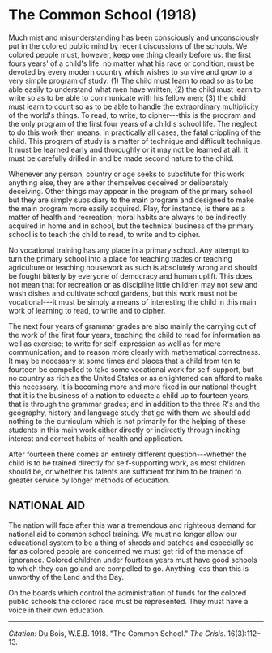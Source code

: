<!--
title:   The Common School
author:  Du Bois, W.E.B.
journal: The Crisis
year:    1918
volume:  16
issue:   3
pages:   112-13
-->

# The Common School (1918)

Much mist and misunderstanding has been consciously and unconsciously put in the colored public mind by recent discussions of the schools. We colored people must, however, keep one thing clearly before us: the first fours years' of a child's life, no matter what his race or condition, must be devoted by every modern country which wishes to survive and grow to a very simple program of study: (1) The child must learn to read so as to be able easily to understand what men have written; (2) the child must learn to write so as to be able to communicate with his fellow men; (3) the child must learn to count so as to be able to handle the extraordinary multiplicity of the world's things. To read, to write, to cipher---this is the program and the only program of the first four years of a child's school life. The neglect to do this work then means, in practically all cases, the fatal crippling of the child. This program of study is a matter of technique and difficult technique. It must be learned early and thoroughly or it may not be learned at all. It must be carefully drilled in and be made second nature to the child.

Whenever any person, country or age seeks to substitute for this work anything else, they are either themselves deceived or deliberately deceiving. Other things may appear in the program of the primary school but they are simply subsidiary to the main program and designed to make the main program more easily acquired. Play, for instance, is there as a matter of health and recreation; moral habits are always to be indirectly acquired in home and in school, but the technical business of the primary school is to teach the child to read, to write and to cipher.

No vocational training has any place in a primary school. Any attempt to turn the primary school into a place for teaching trades or teaching agriculture or teaching housework as such is absolutely wrong and should be fought bitterly by everyone of democracy and human uplift. This does not mean that for recreation or as discipline little children may not sew and wash dishes and cultivate school gardens, but this work must not be vocational---it must be simply a means of interesting the child in this main work of learning to read, to write and to cipher.

The next four years of grammar grades are also mainly the carrying out of the work of the first four years, teaching the child to read for information as well as exercise; to write for self-expression as well as for mere communication; and to reason more clearly with mathematical correctness. It may be necessary at some times and places that a child from ten to fourteen be compelled to take some vocational work for self-support, but no country as rich as the United States or as enlightened can afford to make this necessary. It is becoming more and more fixed in our national thought that it is the business of a nation to educate a child up to fourteen years, that is through the grammar grades; and in addition to the three R's and the geography, history and language study that go with them we should add nothing to the curriculum which is not primarily for the helping of these students in this main work either directly or indirectly through inciting interest and correct habits of health and application.

After fourteen there comes an entirely different question---whether the child is to be trained directly for self-supporting work, as most children should be, or whether his talents are sufficient for him to be trained to greater service by longer methods of education.

## NATIONAL AID

The nation will face after this war a tremendous and righteous demand for national aid to common school training. We must no longer allow our educational system to be a thing of shreds and patches and especially so far as colored people are concerned we must get rid of the menace of ignorance. Colored children under fourteen years must have good schools to which they can go and are compelled to go. Anything less than this is unworthy of the Land and the Day.

On the boards which control the administration of funds for the colored public schools the colored race must be represented. They must have a voice in their own education.

______________
*Citation:* Du Bois, W.E.B. 1918. "The Common School." *The Crisis*. 16(3):112&ndash;13.